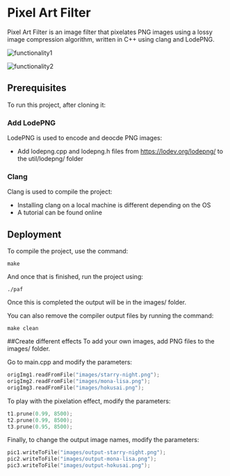 # Pixel Art Filter
Pixel Art Filter is an image filter that pixelates PNG images using a lossy image compression algorithm, written in C++ using clang and LodePNG.

![functionality1](https://user-images.githubusercontent.com/31530273/51096227-d989b480-176f-11e9-8c3b-be3d59a36daf.PNG)

![functionality2](https://user-images.githubusercontent.com/31530273/51096249-fe7e2780-176f-11e9-9caa-0967a5edcf48.PNG)

## Prerequisites
To run this project, after cloning it:
### Add LodePNG
LodePNG is used to encode and deocde PNG images:
* Add lodepng.cpp and lodepng.h files from https://lodev.org/lodepng/ to the util/lodepng/ folder
### Clang
Clang is used to compile the project:
* Installing clang on a local machine is different depending on the OS
* A tutorial can be found online

## Deployment
To compile the project, use the command:
```
make
```
And once that is finished, run the project using:
```
./paf
```
Once this is completed the output will be in the images/ folder.

You can also remove the compiler output files by running the command:
```
make clean
```

##Create different effects
To add your own images, add PNG files to the images/ folder.

Go to main.cpp and modify the parameters:
```C++
origImg1.readFromFile("images/starry-night.png");
origImg2.readFromFile("images/mona-lisa.png");
origImg3.readFromFile("images/hokusai.png");
```
To play with the pixelation effect, modify the parameters:
```C++
t1.prune(0.99, 8500);
t2.prune(0.99, 8500);
t3.prune(0.95, 8500);
```
Finally, to change the output image names, modify the parameters:
```C++
pic1.writeToFile("images/output-starry-night.png");
pic2.writeToFile("images/output-mona-lisa.png");
pic3.writeToFile("images/output-hokusai.png");
```

